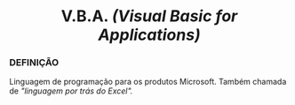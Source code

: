 <h1 align="center">V.B.A. <i>(Visual Basic for Applications)</i></h1>
<p align="center"></p>

<h3>DEFINIÇÃO</h3>
<p>Linguagem de programação para os produtos Microsoft. Também chamada de <i>"linguagem por trás do Excel".</i></p>
